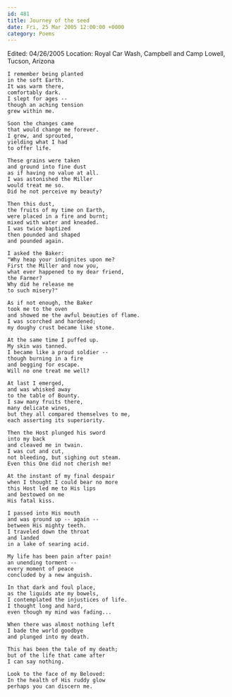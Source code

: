 ```yaml
---
id: 481
title: Journey of the seed
date: Fri, 25 Mar 2005 12:00:00 +0000
category: Poems
---
```


Edited: 04/26/2005
Location: Royal Car Wash, Campbell and Camp Lowell, Tucson, Arizona

    I remember being planted  
    in the soft Earth.  
    It was warm there,  
    comfortably dark.  
    I slept for ages --  
    though an aching tension  
    grew within me.

    Soon the changes came  
    that would change me forever.  
    I grew, and sprouted,  
    yielding what I had  
    to offer life.

    These grains were taken  
    and ground into fine dust  
    as if having no value at all.  
    I was astonished the Miller  
    would treat me so.  
    Did he not perceive my beauty?

    Then this dust,  
    the fruits of my time on Earth,  
    were placed in a fire and burnt;  
    mixed with water and kneaded.  
    I was twice baptized  
    then pounded and shaped  
    and pounded again.

    I asked the Baker:  
    "Why heap your indignites upon me?  
    First the Miller and now you,  
    what ever happened to my dear friend,  
    the Farmer?  
    Why did he release me  
    to such misery?"

    As if not enough, the Baker  
    took me to the oven  
    and showed me the awful beauties of flame.  
    I was scorched and hardened;  
    my doughy crust became like stone.

    At the same time I puffed up.  
    My skin was tanned.  
    I became like a proud soldier --  
    though burning in a fire  
    and begging for escape.  
    Will no one treat me well?

    At last I emerged,  
    and was whisked away  
    to the table of Bounty.  
    I saw many fruits there,  
    many delicate wines,  
    but they all compared themselves to me,  
    each asserting its superiority.

    Then the Host plunged his sword  
    into my back  
    and cleaved me in twain.  
    I was cut and cut,  
    not bleeding, but sighing out steam.  
    Even this One did not cherish me!

    At the instant of my final despair  
    when I thought I could bear no more  
    this Host led me to His lips  
    and bestowed on me  
    His fatal kiss.

    I passed into His mouth  
    and was ground up -- again --  
    between His mighty teeth.  
    I traveled down the throat  
    and landed  
    in a lake of searing acid.

    My life has been pain after pain!  
    an unending torment --  
    every moment of peace  
    concluded by a new anguish.

    In that dark and foul place,  
    as the liquids ate my bowels,  
    I contemplated the injustices of life.  
    I thought long and hard,  
    even though my mind was fading...

    When there was almost nothing left  
    I bade the world goodbye  
    and plunged into my death.

    This has been the tale of my death;  
    but of the life that came after  
    I can say nothing.

    Look to the face of my Beloved:  
    In the health of His ruddy glow  
    perhaps you can discern me.


